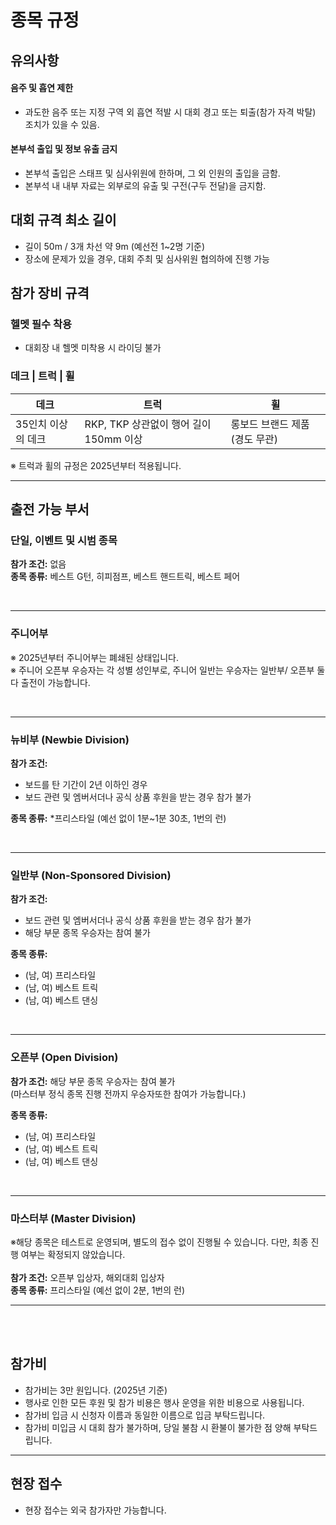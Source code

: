# 종목 규정

## 유의사항


#### 음주 및 흡연 제한

* 과도한 음주 또는 지정 구역 외 흡연 적발 시 대회 경고 또는 퇴출(참가 자격 박탈) 조치가 있을 수 있음.

#### 본부석 출입 및 정보 유출 금지

* 본부석 출입은 스태프 및 심사위원에 한하며, 그 외 인원의 출입을 금함.
* 본부석 내 내부 자료는 외부로의 유출 및 구전(구두 전달)을 금지함.


## 대회 규격 최소 길이
* 길이 50m / 3개 차선 약 9m (예선전 1~2명 기준)
* 장소에 문제가 있을 경우, 대회 주최 및 심사위원 협의하에 진행 가능

## 참가 장비 규격
### 헬멧 필수 착용
* 대회장 내 헬멧 미착용 시 라이딩 불가

### 데크 | 트럭 | 휠
| 데크 | 트럭 | 휠 |
|---|---|---|
| 35인치 이상의 데크 | RKP, TKP 상관없이 행어 길이 150mm 이상 | 롱보드 브랜드 제품 (경도 무관) |

※ 트럭과 휠의 규정은 2025년부터 적용됩니다.

---

## 출전 가능 부서

### 단일, 이벤트 및 시범 종목
**참가 조건:** 없음  
**종목 종류:** 베스트 G턴, 히피점프, 베스트 핸드트릭, 베스트 페어  

<br/>

---

### 주니어부  
※ 2025년부터 주니어부는 폐쇄된 상태입니다.  
※ 주니어 오픈부 우승자는 각 성별 성인부로, 주니어 일반는 우승자는 일반부/ 오픈부 둘다 출전이 가능합니다. 

<br/>

---

### 뉴비부 (Newbie Division)  
**참가 조건:** 
* 보드를 탄 기간이 2년 이하인 경우  
* 보드 관련 및 엠버서더나 공식 상품 후원을 받는 경우 참가 불가

**종목 종류:** 
*프리스타일 (예선 없이 1분~1분 30초, 1번의 런)  

<br/>

---
### 일반부 (Non-Sponsored Division)  
**참가 조건:**  
* 보드 관련 및 엠버서더나 공식 상품 후원을 받는 경우 참가 불가
* 해당 부문 종목 우승자는 참여 불가  

**종목 종류:**  
* (남, 여) 프리스타일  
* (남, 여) 베스트 트릭  
* (남, 여) 베스트 댄싱  

<br/>

---
### 오픈부 (Open Division)  
**참가 조건:** 해당 부문 종목 우승자는 참여 불가  
(마스터부 정식 종목 진행 전까지 우승자또한 참여가 가능합니다.)

**종목 종류:**  
* (남, 여) 프리스타일  
* (남, 여) 베스트 트릭  
* (남, 여) 베스트 댄싱  

<br/>

---

### 마스터부 (Master Division)

※해당 종목은 테스트로 운영되며, 별도의 접수 없이 진행될 수 있습니다. 다만, 최종 진행 여부는 확정되지 않았습니다.<br/><br/>
**참가 조건:** 오픈부 입상자, 해외대회 입상자 <br>
**종목 종류:** 프리스타일 (예선 없이 2분, 1번의 런)  

---
<br/>
<br/>

## 참가비  
* 참가비는 3만 원입니다. (2025년 기준)  
* 행사로 인한 모든 후원 및 참가 비용은 행사 운영을 위한 비용으로 사용됩니다.  
* 참가비 입금 시 신청자 이름과 동일한 이름으로 입금 부탁드립니다.  
* 참가비 미입금 시 대회 참가 불가하며, 당일 불참 시 환불이 불가한 점 양해 부탁드립니다.  

---

## 현장 접수  
* 현장 접수는 외국 참가자만 가능합니다.